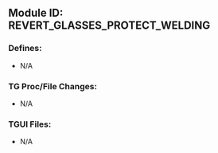 ## Module ID: REVERT_GLASSES_PROTECT_WELDING

### Defines:

- N/A

### TG Proc/File Changes:

- N/A

### TGUI Files:

- N/A
